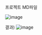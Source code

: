 프로젝트 MD파일

![image](https://user-images.githubusercontent.com/96629767/148737551-258f18a5-7ec9-455a-8d00-5a851cea48a7.png)

결과)
![image](https://user-images.githubusercontent.com/96629767/148737691-e618e007-1bd1-4c8c-8c56-55d4d86f34a7.png)

